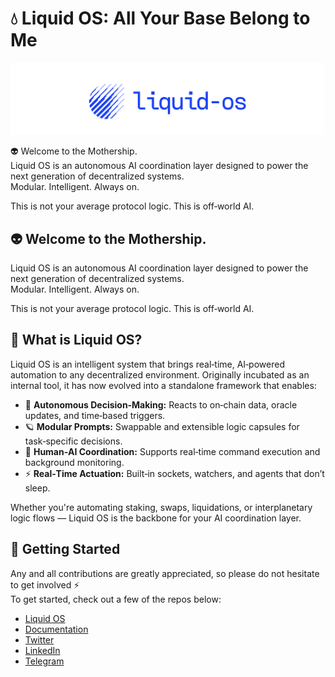 # 💧 Liquid OS: All Your Base Belong to Me

![liquid OS banner](/assets/Liquid-OS.png)

👽 Welcome to the Mothership.  
Liquid OS is an autonomous AI coordination layer designed to power the next generation of decentralized systems.  
Modular. Intelligent. Always on.

This is not your average protocol logic. This is off‑world AI.

## 👽 Welcome to the Mothership.  
Liquid OS is an autonomous AI coordination layer designed to power the next generation of decentralized systems.  
Modular. Intelligent. Always on.

This is not your average protocol logic. This is off‑world AI.

## 🌌 What is Liquid OS?  
Liquid OS is an intelligent system that brings real‑time, AI‑powered automation to any decentralized environment. Originally incubated as an internal tool, it has now evolved into a standalone framework that enables:

- 🧬 **Autonomous Decision‑Making:** Reacts to on‑chain data, oracle updates, and time‑based triggers.
- 🪐 **Modular Prompts:** Swappable and extensible logic capsules for task‑specific decisions.
- 🤖 **Human‑AI Coordination:** Supports real‑time command execution and background monitoring.
- ⚡ **Real‑Time Actuation:** Built‑in sockets, watchers, and agents that don’t sleep.

Whether you're automating staking, swaps, liquidations, or interplanetary logic flows — Liquid OS is the backbone for your AI coordination layer.

## 🚀 Getting Started

Any and all contributions are greatly appreciated, so please do not hesitate to get involved ⚡  
To get started, check out a few of the repos below:

- [Liquid OS](https://liquid-io.io)  
- [Documentation](https://docs.liquid-os.io)  
- [Twitter](https://x.com/LiquidOS_io)  
- [LinkedIn](https://www.linkedin.com/company/liquid-io)  
- [Telegram](https://t.me/LiquidOS_io)  
